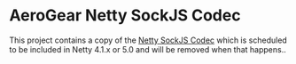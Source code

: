 # AeroGear Netty SockJS Codec
This project contains a copy of the [Netty SockJS Codec](https://github.com/netty/netty/pull/1615) which is scheduled to be included in Netty 4.1.x or 5.0 and 
will be removed when that happens..

